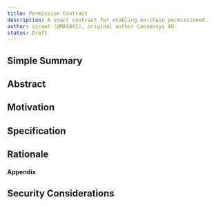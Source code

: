```yaml
---
title: Permission Contract
description: A smart contract for enabling on-chain permissioned.
author: sirawt (@MASDXI), original author Consensys AG
status: Draft
---
```


## Simple Summary

## Abstract

## Motivation

## Specification

## Rationale

#### Appendix

## Security Considerations
